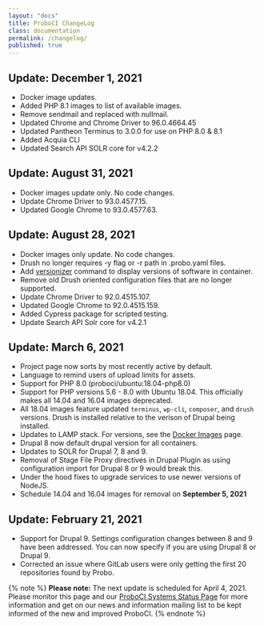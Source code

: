 ```yaml
---
layout: "docs"
title: ProboCI ChangeLog
class: documentation
permalink: /changelog/
published: true
---
```


## Update: December 1, 2021
- Docker image updates.
- Added PHP 8.1 images to list of available images.
- Remove sendmail and replaced with nullmail.
- Updated Chrome and Chrome Driver to 96.0.4664.45
- Updated Pantheon Terminus to 3.0.0 for use on PHP 8.0 & 8.1
- Added Acquia CLI
- Updated Search API SOLR core for v4.2.2

## Update: August 31, 2021
- Docker images update only. No code changes.
- Update Chrome Driver to 93.0.4577.15.
- Updated Google Chrome to 93.0.4577.63.

## Update: August 28, 2021
- Docker images only update. No code changes.
- Drush no longer requires -y flag or -r path in .probo.yaml files.
- Add [versionizer](/build/images/)  command to display versions of software in container.
- Remove old Drush oriented configuration files that are no longer supported.
- Update Chrome Driver to 92.0.4515.107.
- Updated Google Chrome to 92.0.4515.159.
- Added Cypress package for scripted testing.
- Update Search API Solr core for v4.2.1

## Update: March 6, 2021  
- Project page now sorts by most recently active by default.
- Language to remind users of upload limits for assets.
- Support for PHP 8.0 (proboci/ubuntu:18.04-php8.0)
- Support for PHP versions 5.6 - 8.0 with Ubuntu 18.04. This officially makes all 14.04 and 16.04 images deprecated.
- All 18.04 images feature updated `terminus`, `wp-cli`, `composer`, and `drush` versions. Drush is installed relative to the verison of Drupal being installed.
- Updates to LAMP stack. For versions, see the [Docker Images](/build/images/) page.
- Drupal 8 now default drupal version for all containers.
- Updates to SOLR for Drupal 7, 8 and 9.
- Removal of Stage File Proxy directives in Drupal Plugin as using configuration import for Drupal 8 or 9 would break this.
- Under the hood fixes to upgrade services to use newer versions of NodeJS.
- Schedule 14.04 and 16.04 images for removal on **September 5, 2021**

## Update: February 21, 2021
- Support for Drupal 9. Settings configuration changes between 8 and 9 have been addressed. You can now specify if you are using Drupal 8 or Drupal 9.
- Corrected an issue where GitLab users were only getting the first 20 repositories found by Probo.

{% note %}
**Please note:** The next update is scheduled for April 4, 2021. Please monitor this page and our [ProboCI Systems Status Page](http://status.probo.ci/) for more information and get on our news and information mailing list to be kept informed of the new and improved ProboCI.
{% endnote %}
